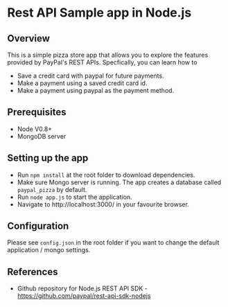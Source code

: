 # Rest API Sample app in Node.js

## Overview

This is a simple pizza store app that allows you to explore the features provided by PayPal's REST APIs. Specfically, you can learn how to
	
   * Save a credit card with paypal for future payments.
   * Make a payment using a saved credit card id.
   * Make a payment using paypal as the payment method. 

## Prerequisites

   * Node V0.8+
   * MongoDB server
   
## Setting up the app

   * Run `npm install` at the root folder to download dependencies.
   * Make sure Mongo server is running. The app creates a database called `paypal_pizza` by default.
   * Run `node app.js` to start the application.
   * Navigate to http://localhost:3000/ in your favourite browser.

## Configuration

   Please see `config.json` in the root folder if you want to change the default application / mongo settings.
   
## References 

   * Github repository for Node.js REST API SDK - https://github.com/paypal/rest-api-sdk-nodejs
